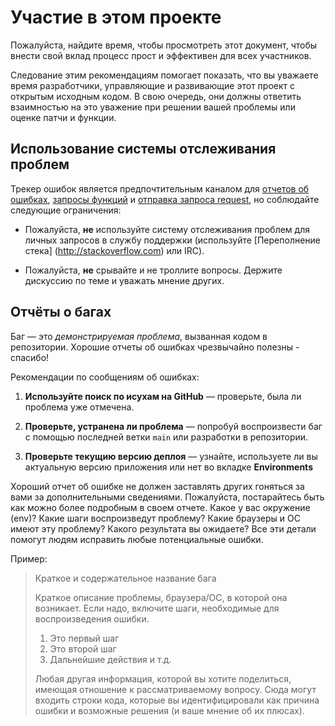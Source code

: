 # Участие в этом проекте

Пожалуйста, найдите время, чтобы просмотреть этот документ, чтобы внести свой вклад
процесс прост и эффективен для всех участников.

Следование этим рекомендациям помогает показать, что вы уважаете время
разработчики, управляющие и развивающие этот проект с открытым исходным кодом. В свою очередь,
они должны ответить взаимностью на это уважение при решении вашей проблемы или оценке
патчи и функции.


## Использование системы отслеживания проблем

Трекер ошибок является предпочтительным каналом для [отчетов об ошибках](#bugs),
[запросы функций](#features) и [отправка запроса
request](#pull-requests), но соблюдайте следующие ограничения:

* Пожалуйста, **не** используйте систему отслеживания проблем для личных запросов в службу поддержки (используйте
  [Переполнение стека] (http://stackoverflow.com) или IRC).

* Пожалуйста, **не** срывайте и не троллите вопросы. Держите дискуссию по теме и
  уважать мнение других.


<a name="bugs"></a>
## Отчёты о багах

Баг — это _демонстрируемая проблема_, вызванная кодом в репозитории.
Хорошие отчеты об ошибках чрезвычайно полезны - спасибо!

Рекомендации по сообщениям об ошибках:

1. **Используйте поиск по исухам на GitHub** &mdash; проверьте, была ли проблема уже отмечена.

2. **Проверьте, устранена ли проблема** &mdash; попробуй воспроизвести баг с помощью
   последней ветки `main` или разработки в репозитории.

3. **Проверьте текущию версию деплоя** &mdash; узнайте, используете ли вы актуальную версию приложения или нет во вкладке **Environments**

Хороший отчет об ошибке не должен заставлять других гоняться за вами за дополнительными сведениями.
Пожалуйста, постарайтесь быть как можно более подробным в своем отчете. Какое
у вас окружение (env)? Какие шаги воспроизведут проблему? Какие браузеры и ОС
имеют эту проблему? Какого результата вы ожидаете? Все эти
детали помогут людям исправить любые потенциальные ошибки.

Пример:

> Краткое и содержательное название бага
>
> Краткое описание проблемы, браузера/ОС, в которой она возникает. Если
> надо, включите шаги, необходимые для воспроизведения ошибки.
>
> 1. Это первый шаг
> 2. Это второй шаг
> 3. Дальнейшие действия и т.д.
>
> Любая другая информация, которой вы хотите поделиться, имеющая отношение к рассматриваемому вопросу.
> Сюда могут входить строки кода, которые вы идентифицировали как
> причина ошибки и возможные решения (и ваше мнение об их
> плюсах).
